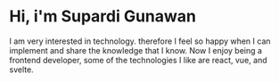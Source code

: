 # Hi, i'm Supardi Gunawan
I am very interested in technology. therefore I feel so happy when I can implement and share the knowledge that I know. Now I enjoy being a frontend developer, some of the technologies I like are react, vue, and svelte.
